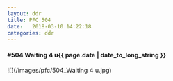 ```yaml
---
layout: ddr
title: PFC 504
date:   2018-03-10 14:22:18
categories: ddr
---
```


#### **#504** Waiting 4 u<span class="pull-right">{{ page.date | date_to_long_string }}</span>
![](/images/pfc/504_Waiting 4 u.jpg)
